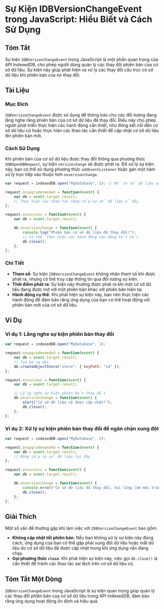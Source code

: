 <!--
Meta Description: # Sự Kiện IDBVersionChangeEvent trong JavaScript: Hiểu Biết và Cách Sử Dụng ## Tóm Tắt Sự kiện `IDBVersionChangeEvent` trong JavaScript là một phần qu...
Meta Keywords: liệu, kiện, phiên, bản, event
-->

# Sự Kiện IDBVersionChangeEvent trong JavaScript: Hiểu Biết và Cách Sử Dụng

## Tóm Tắt
Sự kiện `IDBVersionChangeEvent` trong JavaScript là một phần quan trọng của API IndexedDB, cho phép người dùng quản lý các thay đổi phiên bản của cơ sở dữ liệu. Sự kiện này giúp phát hiện và xử lý các thay đổi cấu trúc cơ sở dữ liệu khi phiên bản của nó thay đổi.

## Tài Liệu
### Mục Đích
`IDBVersionChangeEvent` được sử dụng để thông báo cho các đối tượng đang lắng nghe rằng phiên bản của cơ sở dữ liệu đã thay đổi. Điều này cho phép người phát triển thực hiện các hành động cần thiết, như đóng kết nối đến cơ sở dữ liệu cũ hoặc thực hiện các thao tác cần thiết để cập nhật cơ sở dữ liệu lên phiên bản mới.

### Cách Sử Dụng
Khi phiên bản của cơ sở dữ liệu được thay đổi thông qua phương thức `IDBOpenDBRequest`, sự kiện `versionchange` sẽ được phát ra. Để xử lý sự kiện này, bạn có thể sử dụng phương thức `addEventListener` hoặc gán một hàm xử lý trực tiếp vào thuộc tính `onversionchange`.

```javascript
var request = indexedDB.open("MyDatabase", 2); // Mở cơ sở dữ liệu với phiên bản 2

request.onupgradeneeded = function(event) {
    var db = event.target.result;
    // Thực hiện các thao tác nâng cấp cơ sở dữ liệu ở đây
};

request.onsuccess = function(event) {
    var db = event.target.result;

    db.onversionchange = function(event) {
        console.log("Phiên bản cơ sở dữ liệu đã thay đổi!");
        // Có thể thực hiện các hành động như đóng kết nối
        db.close();
    };
};
```

### Chi Tiết
- **Tham số**: Sự kiện `IDBVersionChangeEvent` không nhận tham số khi được phát ra, nhưng có thể truy cập thông tin qua đối tượng sự kiện.
- **Thời điểm phát ra**: Sự kiện này thường được phát ra khi một cơ sở dữ liệu đang được mở với một phiên bản khác với phiên bản hiện tại.
- **Hành động cụ thể**: Khi phát hiện sự kiện này, bạn nên thực hiện các hành động để đảm bảo rằng ứng dụng của bạn có thể hoạt động với phiên bản mới của cơ sở dữ liệu.

## Ví Dụ
### Ví dụ 1: Lắng nghe sự kiện phiên bản thay đổi
```javascript
var request = indexedDB.open("MyDatabase", 1);

request.onupgradeneeded = function(event) {
    var db = event.target.result;
    // Tạo bảng mới
    db.createObjectStore("store", { keyPath: "id" });
};

request.onsuccess = function(event) {
    var db = event.target.result;

    // Lắng nghe sự kiện phiên bản thay đổi
    db.onversionchange = function(event) {
        alert("Cơ sở dữ liệu sẽ được cập nhật!");
        db.close();
    };
};
```

### Ví dụ 2: Xử lý sự kiện phiên bản thay đổi để ngăn chặn xung đột
```javascript
var request = indexedDB.open("MyDatabase", 2);

request.onupgradeneeded = function(event) {
    var db = event.target.result;
    // Nâng cấp cơ sở dữ liệu tại đây
};

request.onsuccess = function(event) {
    var db = event.target.result;

    db.onversionchange = function(event) {
        console.error("Cơ sở dữ liệu đã thay đổi. Vui lòng làm mới trang để tiếp tục.");
        db.close();
    };
};
```

## Giải Thích
Một số vấn đề thường gặp khi làm việc với `IDBVersionChangeEvent` bao gồm:
- **Không cập nhật tốt phiên bản**: Nếu bạn không xử lý sự kiện này đúng cách, ứng dụng của bạn có thể gặp phải xung đột dữ liệu hoặc mất dữ liệu do cơ sở dữ liệu đã được cập nhật trong khi ứng dụng vẫn đang chạy.
- **Gọi phương thức `close`**: Khi phát hiện sự kiện này, việc gọi `db.close()` là cần thiết để tránh các thao tác sai lệch trên cơ sở dữ liệu cũ.

## Tóm Tắt Một Dòng
`IDBVersionChangeEvent` trong JavaScript là sự kiện quan trọng giúp quản lý các thay đổi phiên bản của cơ sở dữ liệu trong API IndexedDB, đảm bảo rằng ứng dụng hoạt động ổn định và hiệu quả.
